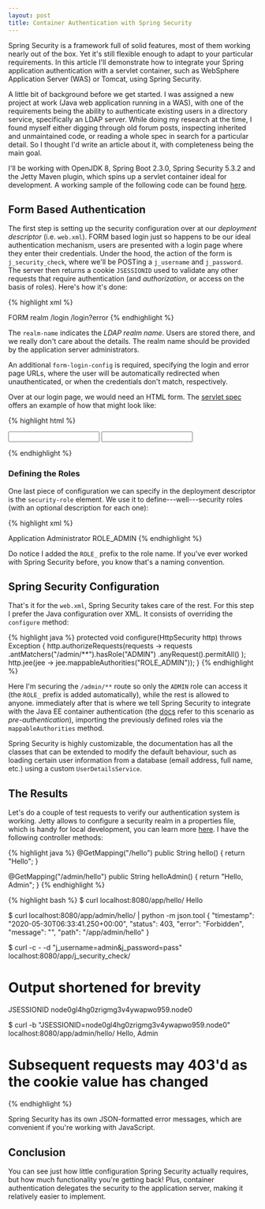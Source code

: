 ```yaml
---
layout: post
title: Container Authentication with Spring Security
---
```


Spring Security is a framework full of solid features, most of them working
nearly out of the box. Yet it's still flexible enough to adapt to your
particular requirements. In this article I'll demonstrate how to integrate your
Spring application authentication with a servlet container, such as WebSphere
Application Server (WAS) or Tomcat, using Spring Security.

A little bit of background before we get started. I was assigned a new project
at work (Java web application running in a WAS), with one of the requirements
being the ability to authenticate existing users in a directory service,
specifically an LDAP server. While doing my research at the time, I found myself
either digging through old forum posts, inspecting inherited and unmaintained
code, or reading a whole spec in search for a particular detail. So I thought
I'd write an article about it, with completeness being the main goal.

I'll be working with OpenJDK 8, Spring Boot 2.3.0, Spring Security 5.3.2 and the
Jetty Maven plugin, which spins up a servlet container ideal for development. A
working sample of the following code can be found [here][1].

## Form Based Authentication

The first step is setting up the security configuration over at our *deployment
descriptor* (i.e. `web.xml`). FORM based login just so happens to be our ideal
authentication mechanism, users are presented with a login page where they enter
their credentials. Under the hood, the action of the form is `j_security_check`,
where we'll be POSTing a `j_username` and `j_password`. The server then returns
a cookie `JSESSIONID` used to validate any other requests that require
authentication (and *authorization*, or access on the basis of roles). Here's
how it's done:

{% highlight xml %}
<!-- web.xml excerpt -->
<login-config>
  <auth-method>FORM</auth-method>
  <realm-name>realm</realm-name>
  <form-login-config>
    <form-login-page>/login</form-login-page>
    <form-error-page>/login?error</form-error-page>
  </form-login-config>
</login-config>
{% endhighlight %}

The `realm-name` indicates the *LDAP realm name*. Users are stored there, and we
really don't care about the details. The realm name should be provided by the
application server administrators.

An additional `form-login-config` is required, specifying the login and error
page URLs, where the user will be automatically redirected when unauthenticated,
or when the credentials don't match, respectively.

Over at our login page, we would need an HTML form. The [servlet spec][2] offers
an example of how that might look like:

{% highlight html %}
<form method="POST" action="j_security_check">
  <input type="text" name="j_username">
  <input type="password" name="j_password" autocomplete="off">
</form>
{% endhighlight %}

### Defining the Roles

One last piece of configuration we can specify in the deployment descriptor is
the `security-role` element. We use it to define---well---security roles (with
an optional description for each one):

{% highlight xml %}
<!-- web.xml excerpt -->
<security-role>
  <description>Application Administrator</description>
  <role-name>ROLE_ADMIN</role-name>
</security-role>
{% endhighlight %}

Do notice I added the `ROLE_` prefix to the role name. If you've ever worked
with Spring Security before, you know that's a naming convention.

## Spring Security Configuration

That's it for the `web.xml`, Spring Security takes care of the rest. For this
step I prefer the Java configuration over XML. It consists of overriding the
`configure` method:

{% highlight java %}
protected void configure(HttpSecurity http) throws Exception {
    http.authorizeRequests(requests -> requests
        .antMatchers("/admin/**").hasRole("ADMIN")
        .anyRequest().permitAll()
    );
    http.jee(jee -> jee.mappableAuthorities("ROLE_ADMIN"));
}
{% endhighlight  %}

Here I'm securing the `/admin/**` route so only the `ADMIN` role can access it
(the `ROLE_` prefix is added automatically), while the rest is allowed to
anyone. immediately after that is where we tell Spring Security to integrate
with the Java EE container authentication (the [docs][3] refer to this scenario
as *pre-authentication*), importing the previously defined roles via the
`mappableAuthorities` method.

Spring Security is highly customizable, the documentation has all the classes
that can be extended to modify the default behaviour, such as loading certain
user information from a database (email address, full name, etc.) using a custom
`UserDetailsService`.

## The Results

Let's do a couple of test requests to verify our authentication system is
working.  Jetty allows to configure a security realm in a properties file, which
is handy for local development, you can learn more [here][4]. I have the
following controller methods:

{% highlight java %}
@GetMapping("/hello")
public String hello() {
    return "Hello";
}

@GetMapping("/admin/hello")
public String helloAdmin() {
    return "Hello, Admin";
}
{% endhighlight %}

{% highlight bash %}
$ curl localhost:8080/app/hello/
Hello

$ curl localhost:8080/app/admin/hello/ | python -m json.tool
{
    "timestamp": "2020-05-30T06:33:41.250+00:00",
    "status": 403,
    "error": "Forbidden",
    "message": "",
    "path": "/app/admin/hello"
}

$ curl -c - -d "j_username=admin&j_password=pass" \
localhost:8080/app/j_security_check/
# Output shortened for brevity
JSESSIONID node0gl4hg0zrigmg3v4ywapwo959.node0

$ curl -b "JSESSIONID=node0gl4hg0zrigmg3v4ywapwo959.node0" \
localhost:8080/app/admin/hello/
Hello, Admin
# Subsequent requests may 403'd as the cookie value has changed
{% endhighlight %}

Spring Security has its own JSON-formatted error messages, which are convenient
if you're working with JavaScript.

## Conclusion

You can see just how little configuration Spring Security actually requires, but
how much functionality you're getting back! Plus, container authentication
delegates the security to the application server, making it relatively easier to
implement.

[1]: https://github.com/daniel-aguilar/daniel-aguilar.github.io/tree/blog/samples/jee-auth
[2]: https://javaee.github.io/servlet-spec/downloads/servlet-3.1/Final/servlet-3_1-final.pdf
[3]: https://docs.spring.io/spring-security/site/docs/5.3.2.RELEASE/reference/html5/#servlet-preauth
[4]: https://wiki.eclipse.org/Jetty/Tutorial/Realms
